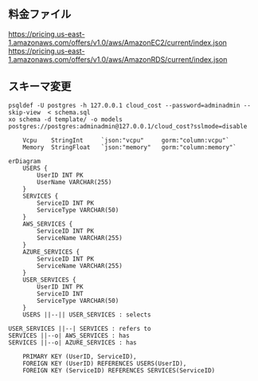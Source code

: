 
## 料金ファイル
https://pricing.us-east-1.amazonaws.com/offers/v1.0/aws/AmazonEC2/current/index.json
https://pricing.us-east-1.amazonaws.com/offers/v1.0/aws/AmazonRDS/current/index.json

## スキーマ変更

```
psqldef -U postgres -h 127.0.0.1 cloud_cost --password=adminadmin --skip-view  < schema.sql
xo schema -d template/ -o models postgres://postgres:adminadmin@127.0.0.1/cloud_cost?sslmode=disable
```

```golang
	Vcpu    StringInt     `json:"vcpu"     gorm:"column:vcpu"`
    Memory  StringFloat   `json:"memory"   gorm:"column:memory"`
```


```mermaid
erDiagram
    USERS {
        UserID INT PK
        UserName VARCHAR(255)
    }
    SERVICES {
        ServiceID INT PK
        ServiceType VARCHAR(50)
    }
    AWS_SERVICES {
        ServiceID INT PK
        ServiceName VARCHAR(255)
    }
    AZURE_SERVICES {
        ServiceID INT PK
        ServiceName VARCHAR(255)
    }
    USER_SERVICES {
        UserID INT PK
        ServiceID INT
        ServiceType VARCHAR(50)
    }
    USERS ||--|| USER_SERVICES : selects

```

    USER_SERVICES ||--| SERVICES : refers to
    SERVICES ||--o| AWS_SERVICES : has
    SERVICES ||--o| AZURE_SERVICES : has

        PRIMARY KEY (UserID, ServiceID),
        FOREIGN KEY (UserID) REFERENCES USERS(UserID),
        FOREIGN KEY (ServiceID) REFERENCES SERVICES(ServiceID)